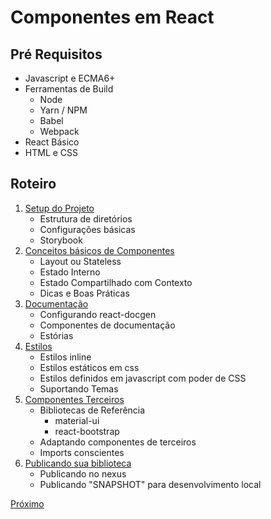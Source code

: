 # Componentes em React

## Pré Requisitos

* Javascript e ECMA6+
* Ferramentas de Build
    * Node
    * Yarn / NPM
    * Babel
    * Webpack
* React Básico
* HTML e CSS

## Roteiro

1. [Setup do Projeto](__docs__/ETAPA1.md)
    * Estrutura de diretórios
    * Configurações básicas
    * Storybook
1. [Conceitos básicos de Componentes](__docs__/ETAPA2.md)
    * Layout ou Stateless
    * Estado Interno
    * Estado Compartilhado com Contexto
    * Dicas e Boas Práticas
1. [Documentação](__docs__/ETAPA3.md)
    * Configurando react-docgen
    * Componentes de documentação
    * Estórias
1. [Estilos](__docs__/ETAPA4.md)
    * Estilos inline
    * Estilos estáticos em css
    * Estilos definidos em javascript com poder de CSS
    * Suportando Temas
1. [Componentes Terceiros](__docs__/ETAPA5.md)
    * Bibliotecas de Referência
        * material-ui
        * react-bootstrap
    * Adaptando componentes de terceiros
    * Imports conscientes
1. [Publicando sua biblioteca](__docs__/ETAPA6.md)
    * Publicando no nexus
    * Publicando "SNAPSHOT" para desenvolvimento local

[Próximo](__docs__/ETAPA1.md)